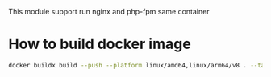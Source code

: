 This module support run nginx and php-fpm same container

# How to build docker image
```bash
docker buildx build --push --platform linux/amd64,linux/arm64/v8 . --tag namespace/app:1.0.0
```